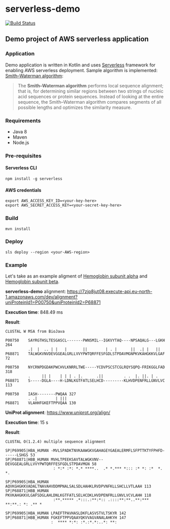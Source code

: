 # serverless-demo
[![Build Status](https://travis-ci.org/uio-bmi/serverless-demo.svg?branch=master)](https://travis-ci.org/uio-bmi/serverless-demo)

## Demo project of AWS serverless application

### Application
Demo application is written in Kotlin and uses [Serverless](https://serverless.com/) framework for enabling AWS serverless deployment. Sample algorithm is implemented: [Smith–Waterman algorithm](https://en.wikipedia.org/wiki/Smith%E2%80%93Waterman_algorithm):
> The **Smith–Waterman algorithm** performs local sequence alignment; that is, for determining similar regions between two strings of nucleic acid sequences or protein sequences. Instead of looking at the entire sequence, the Smith–Waterman algorithm compares segments of all possible lengths and optimizes the similarity measure.

### Requirements
- Java 8
- Maven
- Node.js

### Pre-requisites

#### Serverless CLI
```
npm install -g serverless
```

#### AWS credentials
```
export AWS_ACCESS_KEY_ID=<your-key-here>
export AWS_SECRET_ACCESS_KEY=<your-secret-key-here>
```

### Build
```
mvn install
```

### Deploy 
```
sls deploy --region <your-AWS-region>
```

### Example
Let's take as an example aligment of [Hemoglobin subunit alpha](https://www.uniprot.org/uniprot/P69905) and [Hemoglobin subunit beta](https://www.uniprot.org/uniprot/P68871).

**serverless-demo** alignment: https://7zjp8jut08.execute-api.eu-north-1.amazonaws.com/dev/alignment?uniProteinId1=P00750&uniProteinId2=P68871

**Execution time**: 848.49 ms

**Result**:
```
CLUSTAL W MSA from BioJava

P00750    SAYRGTHSLTESGASCL-------PWNSMIL--IGKVYTAQ----NPSAQALG---LGKH 264
          .|  |  .. | |   |       ||        | . |      ||  .| |   ||  
P68871    TALWGKVNVDEVGGEALGRLLVVYPWTQRFFESFGDLSTPDAVMGNPKVKAHGKKVLGAF  72

P00750    NYCRNPDGDAKPWCHVLKNRRLTWE-----YCDVPSCSTCGLRQYSQPQ-FRIKGGLFAD 318
          .     || |    | | | . |.      .||         . .  |. ||. | .   
P68871    S-----DGLA----H-LDNLKGTFATLSELHCD---------KLHVDPENFRLLGNVLVC 113

P00750    IASH--------PWQAA 327
          . .|        | |||
P68871    VLAHHFGKEFTPPVQAA 130
```

**UniProt alignment**: https://www.uniprot.org/align/

**Execution time**: 15 s

**Result**:
```
CLUSTAL O(1.2.4) multiple sequence alignment

SP|P69905|HBA_HUMAN -MVLSPADKTNVKAAWGKVGAHAGEYGAEALERMFLSFPTTKTYFPHFD------LSHGS 53
SP|P68871|HBB_HUMAN MVHLTPEEKSAVTALWGKVNV--DEVGGEALGRLLVVYPWTQRFFESFGDLSTPDAVMGN 58
                     : *:* :*: *.* ****..  .* *.*** *::: :* *: :*  *.         *.

SP|P69905|HBA_HUMAN AQVKGHGKKVADALTNAVAHVDDMPNALSALSDLHAHKLRVDPVNFKLLSHCLLVTLAAH 113
SP|P68871|HBB_HUMAN PKVKAHGKKVLGAFSDGLAHLDNLKGTFATLSELHCDKLHVDPENFRLLGNVLVCVLAHH 118
                     :**.***** .*:::.:**:*:: .::::**:**..**:*** **:**.: *: .** *

SP|P69905|HBA_HUMAN LPAEFTPAVHASLDKFLASVSTVLTSKYR 142
SP|P68871|HBB_HUMAN FGKEFTPPVQAAYQKVVAGVANALAHKYH 147
                    :  **** *:*: :*.:*.*:..*: **:
```

